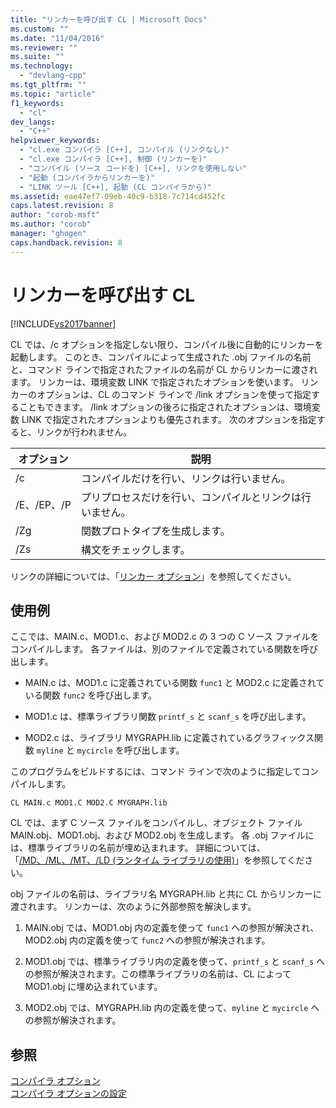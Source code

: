 ```yaml
---
title: "リンカーを呼び出す CL | Microsoft Docs"
ms.custom: ""
ms.date: "11/04/2016"
ms.reviewer: ""
ms.suite: ""
ms.technology: 
  - "devlang-cpp"
ms.tgt_pltfrm: ""
ms.topic: "article"
f1_keywords: 
  - "cl"
dev_langs: 
  - "C++"
helpviewer_keywords: 
  - "cl.exe コンパイラ [C++], コンパイル (リンクなし)"
  - "cl.exe コンパイラ [C++], 制御 (リンカーを)"
  - "コンパイル (ソース コードを) [C++], リンクを使用しない"
  - "起動 (コンパイラからリンカーを)"
  - "LINK ツール [C++], 起動 (CL コンパイラから)"
ms.assetid: eae47ef7-09eb-40c9-b318-7c714cd452fc
caps.latest.revision: 8
author: "corob-msft"
ms.author: "corob"
manager: "ghogen"
caps.handback.revision: 8
---
```

# リンカーを呼び出す CL
[!INCLUDE[vs2017banner](../../assembler/inline/includes/vs2017banner.md)]

CL では、\/c オプションを指定しない限り、コンパイル後に自動的にリンカーを起動します。  このとき、コンパイルによって生成された .obj ファイルの名前と、コマンド ラインで指定されたファイルの名前が CL からリンカーに渡されます。  リンカーは、環境変数 LINK で指定されたオプションを使います。  リンカーのオプションは、CL のコマンド ラインで \/link オプションを使って指定することもできます。  \/link オプションの後ろに指定されたオプションは、環境変数 LINK で指定されたオプションよりも優先されます。  次のオプションを指定すると、リンクが行われません。  
  
|オプション|説明|  
|-----------|--------|  
|\/c|コンパイルだけを行い、リンクは行いません。|  
|\/E、\/EP、\/P|プリプロセスだけを行い、コンパイルとリンクは行いません。|  
|\/Zg|関数プロトタイプを生成します。|  
|\/Zs|構文をチェックします。|  
  
 リンクの詳細については、「[リンカー オプション](../../build/reference/linker-options.md)」を参照してください。  
  
## 使用例  
 ここでは、MAIN.c、MOD1.c、および MOD2.c の 3 つの C ソース ファイルをコンパイルします。  各ファイルは、別のファイルで定義されている関数を呼び出します。  
  
-   MAIN.c は、MOD1.c に定義されている関数 `func1` と MOD2.c に定義されている関数 `func2` を呼び出します。  
  
-   MOD1.c は、標準ライブラリ関数 `printf_s` と `scanf_s` を呼び出します。  
  
-   MOD2.c は、ライブラリ MYGRAPH.lib に定義されているグラフィックス関数 `myline` と `mycircle` を呼び出します。  
  
 このプログラムをビルドするには、コマンド ラインで次のように指定してコンパイルします。  
  
```  
CL MAIN.c MOD1.C MOD2.C MYGRAPH.lib  
```  
  
 CL では、まず C ソース ファイルをコンパイルし、オブジェクト ファイル MAIN.obj、MOD1.obj、および MOD2.obj を生成します。  各 .obj ファイルには、標準ライブラリの名前が埋め込まれます。  詳細については、「[\/MD、\/ML、\/MT、\/LD \(ランタイム ライブラリの使用\)](../../build/reference/md-mt-ld-use-run-time-library.md)」を参照してください。  
  
 obj ファイルの名前は、ライブラリ名 MYGRAPH.lib と共に CL からリンカーに渡されます。  リンカーは、次のように外部参照を解決します。  
  
1.  MAIN.obj では、MOD1.obj 内の定義を使って `func1` への参照が解決され、MOD2.obj 内の定義を使って `func2` への参照が解決されます。  
  
2.  MOD1.obj では、標準ライブラリ内の定義を使って、`printf_s` と `scanf_s` への参照が解決されます。この標準ライブラリの名前は、CL によって MOD1.obj に埋め込まれています。  
  
3.  MOD2.obj では、MYGRAPH.lib 内の定義を使って、`myline` と `mycircle` への参照が解決されます。  
  
## 参照  
 [コンパイラ オプション](../../build/reference/compiler-options.md)   
 [コンパイラ オプションの設定](../Topic/Setting%20Compiler%20Options.md)